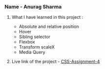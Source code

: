 ### Name - Anurag Sharma

1. What I have learned in this project :

    - Absolute and relative position
    - Hover
    - Sibling selector
    - Flexbox
    - Transform scaleX
    - Media Query

2. Live link of the project - [CSS-Assignment-4](https://css-project-four-six.vercel.app/ "Link")